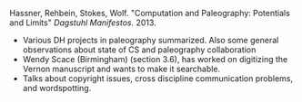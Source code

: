 Hassner, Rehbein, Stokes, Wolf.	"Computation and Paleography: Potentials and Limits" _Dagstuhl Manifestos._ 2013.

- Various DH projects in paleography summarized. Also some general observations about state of CS and paleography collaboration
- Wendy Scace (Birmingham) (section 3.6), has worked on digitizing the Vernon manuscript and wants to make it searchable.
- Talks about copyright issues, cross discipline communication problems, and wordspotting.
